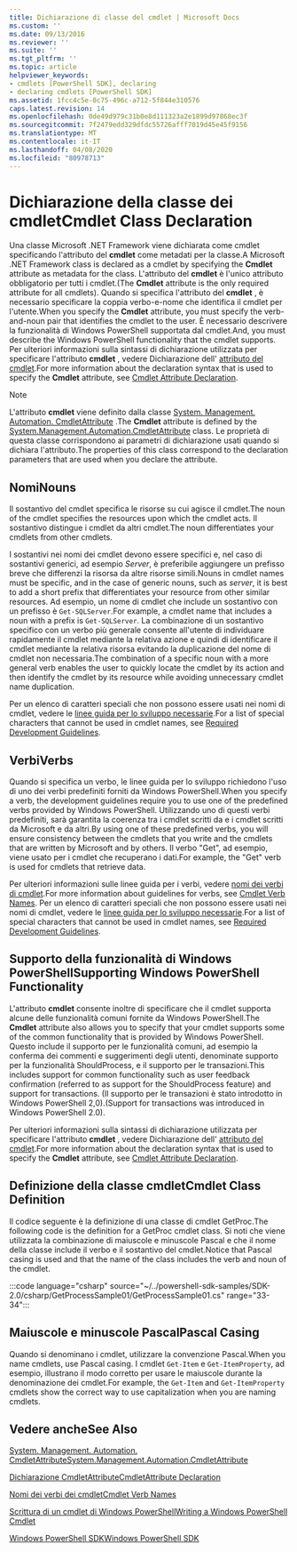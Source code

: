 ```yaml
---
title: Dichiarazione di classe del cmdlet | Microsoft Docs
ms.custom: ''
ms.date: 09/13/2016
ms.reviewer: ''
ms.suite: ''
ms.tgt_pltfrm: ''
ms.topic: article
helpviewer_keywords:
- cmdlets [PowerShell SDK], declaring
- declaring cmdlets [PowerShell SDK]
ms.assetid: 1fcc4c5e-0c75-496c-a712-5f844e310576
caps.latest.revision: 14
ms.openlocfilehash: 0de49d979c31b0e8d111323a2e1899d97868ec3f
ms.sourcegitcommit: 7f2479edd329dfdc55726afff7019d45e45f9156
ms.translationtype: MT
ms.contentlocale: it-IT
ms.lasthandoff: 04/08/2020
ms.locfileid: "80978713"
---
```

# <a name="cmdlet-class-declaration"></a><span data-ttu-id="0ffb3-102">Dichiarazione della classe dei cmdlet</span><span class="sxs-lookup"><span data-stu-id="0ffb3-102">Cmdlet Class Declaration</span></span>

<span data-ttu-id="0ffb3-103">Una classe Microsoft .NET Framework viene dichiarata come cmdlet specificando l'attributo del **cmdlet** come metadati per la classe.</span><span class="sxs-lookup"><span data-stu-id="0ffb3-103">A Microsoft .NET Framework class is declared as a cmdlet by specifying the **Cmdlet** attribute as metadata for the class.</span></span> <span data-ttu-id="0ffb3-104">L'attributo del **cmdlet** è l'unico attributo obbligatorio per tutti i cmdlet.</span><span class="sxs-lookup"><span data-stu-id="0ffb3-104">(The **Cmdlet** attribute is the only required attribute for all cmdlets).</span></span>
<span data-ttu-id="0ffb3-105">Quando si specifica l'attributo del **cmdlet** , è necessario specificare la coppia verbo-e-nome che identifica il cmdlet per l'utente.</span><span class="sxs-lookup"><span data-stu-id="0ffb3-105">When you specify the **Cmdlet** attribute, you must specify the verb-and-noun pair that identifies the cmdlet to the user.</span></span> <span data-ttu-id="0ffb3-106">È necessario descrivere la funzionalità di Windows PowerShell supportata dal cmdlet.</span><span class="sxs-lookup"><span data-stu-id="0ffb3-106">And, you must describe the Windows PowerShell functionality that the cmdlet supports.</span></span> <span data-ttu-id="0ffb3-107">Per ulteriori informazioni sulla sintassi di dichiarazione utilizzata per specificare l'attributo **cmdlet** , vedere Dichiarazione dell' [attributo del cmdlet](./cmdlet-attribute-declaration.md).</span><span class="sxs-lookup"><span data-stu-id="0ffb3-107">For more information about the declaration syntax that is used to specify the **Cmdlet** attribute, see [Cmdlet Attribute Declaration](./cmdlet-attribute-declaration.md).</span></span>

> [!NOTE]
> <span data-ttu-id="0ffb3-108">L'attributo **cmdlet** viene definito dalla classe [System. Management. Automation. CmdletAttribute](/dotnet/api/System.Management.Automation.CmdletAttribute) .</span><span class="sxs-lookup"><span data-stu-id="0ffb3-108">The **Cmdlet** attribute is defined by the [System.Management.Automation.CmdletAttribute](/dotnet/api/System.Management.Automation.CmdletAttribute) class.</span></span> <span data-ttu-id="0ffb3-109">Le proprietà di questa classe corrispondono ai parametri di dichiarazione usati quando si dichiara l'attributo.</span><span class="sxs-lookup"><span data-stu-id="0ffb3-109">The properties of this class correspond to the declaration parameters that are used when you declare the attribute.</span></span>

## <a name="nouns"></a><span data-ttu-id="0ffb3-110">Nomi</span><span class="sxs-lookup"><span data-stu-id="0ffb3-110">Nouns</span></span>

<span data-ttu-id="0ffb3-111">Il sostantivo del cmdlet specifica le risorse su cui agisce il cmdlet.</span><span class="sxs-lookup"><span data-stu-id="0ffb3-111">The noun of the cmdlet specifies the resources upon which the cmdlet acts.</span></span> <span data-ttu-id="0ffb3-112">Il sostantivo distingue i cmdlet da altri cmdlet.</span><span class="sxs-lookup"><span data-stu-id="0ffb3-112">The noun differentiates your cmdlets from other cmdlets.</span></span>

<span data-ttu-id="0ffb3-113">I sostantivi nei nomi dei cmdlet devono essere specifici e, nel caso di sostantivi generici, ad esempio *Server*, è preferibile aggiungere un prefisso breve che differenzi la risorsa da altre risorse simili.</span><span class="sxs-lookup"><span data-stu-id="0ffb3-113">Nouns in cmdlet names must be specific, and in the case of generic nouns, such as *server*, it is best to add a short prefix that differentiates your resource from other similar resources.</span></span> <span data-ttu-id="0ffb3-114">Ad esempio, un nome di cmdlet che include un sostantivo con un prefisso è `Get-SQLServer`.</span><span class="sxs-lookup"><span data-stu-id="0ffb3-114">For example, a cmdlet name that includes a noun with a prefix is `Get-SQLServer`.</span></span> <span data-ttu-id="0ffb3-115">La combinazione di un sostantivo specifico con un verbo più generale consente all'utente di individuare rapidamente il cmdlet mediante la relativa azione e quindi di identificare il cmdlet mediante la relativa risorsa evitando la duplicazione del nome di cmdlet non necessaria.</span><span class="sxs-lookup"><span data-stu-id="0ffb3-115">The combination of a specific noun with a more general verb enables the user to quickly locate the cmdlet by its action and then identify the cmdlet by its resource while avoiding unnecessary cmdlet name duplication.</span></span>

<span data-ttu-id="0ffb3-116">Per un elenco di caratteri speciali che non possono essere usati nei nomi di cmdlet, vedere le [linee guida per lo sviluppo necessarie](./required-development-guidelines.md).</span><span class="sxs-lookup"><span data-stu-id="0ffb3-116">For a list of special characters that cannot be used in cmdlet names, see [Required Development Guidelines](./required-development-guidelines.md).</span></span>

## <a name="verbs"></a><span data-ttu-id="0ffb3-117">Verbi</span><span class="sxs-lookup"><span data-stu-id="0ffb3-117">Verbs</span></span>

<span data-ttu-id="0ffb3-118">Quando si specifica un verbo, le linee guida per lo sviluppo richiedono l'uso di uno dei verbi predefiniti forniti da Windows PowerShell.</span><span class="sxs-lookup"><span data-stu-id="0ffb3-118">When you specify a verb, the development guidelines require you to use one of the predefined verbs provided by Windows PowerShell.</span></span> <span data-ttu-id="0ffb3-119">Utilizzando uno di questi verbi predefiniti, sarà garantita la coerenza tra i cmdlet scritti da e i cmdlet scritti da Microsoft e da altri.</span><span class="sxs-lookup"><span data-stu-id="0ffb3-119">By using one of these predefined verbs, you will ensure consistency between the cmdlets that you write and the cmdlets that are written by Microsoft and by others.</span></span> <span data-ttu-id="0ffb3-120">Il verbo "Get", ad esempio, viene usato per i cmdlet che recuperano i dati.</span><span class="sxs-lookup"><span data-stu-id="0ffb3-120">For example, the "Get" verb is used for cmdlets that retrieve data.</span></span>

<span data-ttu-id="0ffb3-121">Per ulteriori informazioni sulle linee guida per i verbi, vedere [nomi dei verbi di cmdlet](./approved-verbs-for-windows-powershell-commands.md).</span><span class="sxs-lookup"><span data-stu-id="0ffb3-121">For more information about guidelines for verbs, see [Cmdlet Verb Names](./approved-verbs-for-windows-powershell-commands.md).</span></span> <span data-ttu-id="0ffb3-122">Per un elenco di caratteri speciali che non possono essere usati nei nomi di cmdlet, vedere le [linee guida per lo sviluppo necessarie](./required-development-guidelines.md).</span><span class="sxs-lookup"><span data-stu-id="0ffb3-122">For a list of special characters that cannot be used in cmdlet names, see [Required Development Guidelines](./required-development-guidelines.md).</span></span>

## <a name="supporting-windows-powershell-functionality"></a><span data-ttu-id="0ffb3-123">Supporto della funzionalità di Windows PowerShell</span><span class="sxs-lookup"><span data-stu-id="0ffb3-123">Supporting Windows PowerShell Functionality</span></span>

<span data-ttu-id="0ffb3-124">L'attributo **cmdlet** consente inoltre di specificare che il cmdlet supporta alcune delle funzionalità comuni fornite da Windows PowerShell.</span><span class="sxs-lookup"><span data-stu-id="0ffb3-124">The **Cmdlet** attribute also allows you to specify that your cmdlet supports some of the common functionality that is provided by Windows PowerShell.</span></span> <span data-ttu-id="0ffb3-125">Questo include il supporto per le funzionalità comuni, ad esempio la conferma dei commenti e suggerimenti degli utenti, denominate supporto per la funzionalità ShouldProcess, e il supporto per le transazioni.</span><span class="sxs-lookup"><span data-stu-id="0ffb3-125">This includes support for common functionality such as user feedback confirmation (referred to as support for the ShouldProcess feature) and support for transactions.</span></span> <span data-ttu-id="0ffb3-126">(Il supporto per le transazioni è stato introdotto in Windows PowerShell 2,0).</span><span class="sxs-lookup"><span data-stu-id="0ffb3-126">(Support for transactions was introduced in Windows PowerShell 2.0).</span></span>

<span data-ttu-id="0ffb3-127">Per ulteriori informazioni sulla sintassi di dichiarazione utilizzata per specificare l'attributo **cmdlet** , vedere Dichiarazione dell' [attributo del cmdlet](./cmdlet-attribute-declaration.md).</span><span class="sxs-lookup"><span data-stu-id="0ffb3-127">For more information about the declaration syntax that is used to specify the **Cmdlet** attribute, see [Cmdlet Attribute Declaration](./cmdlet-attribute-declaration.md).</span></span>

## <a name="cmdlet-class-definition"></a><span data-ttu-id="0ffb3-128">Definizione della classe cmdlet</span><span class="sxs-lookup"><span data-stu-id="0ffb3-128">Cmdlet Class Definition</span></span>

<span data-ttu-id="0ffb3-129">Il codice seguente è la definizione di una classe di cmdlet GetProc.</span><span class="sxs-lookup"><span data-stu-id="0ffb3-129">The following code is the definition for a GetProc cmdlet class.</span></span> <span data-ttu-id="0ffb3-130">Si noti che viene utilizzata la combinazione di maiuscole e minuscole Pascal e che il nome della classe include il verbo e il sostantivo del cmdlet.</span><span class="sxs-lookup"><span data-stu-id="0ffb3-130">Notice that Pascal casing is used and that the name of the class includes the verb and noun of the cmdlet.</span></span>

:::code language="csharp" source="~/../powershell-sdk-samples/SDK-2.0/csharp/GetProcessSample01/GetProcessSample01.cs" range="33-34":::

## <a name="pascal-casing"></a><span data-ttu-id="0ffb3-131">Maiuscole e minuscole Pascal</span><span class="sxs-lookup"><span data-stu-id="0ffb3-131">Pascal Casing</span></span>

<span data-ttu-id="0ffb3-132">Quando si denominano i cmdlet, utilizzare la convenzione Pascal.</span><span class="sxs-lookup"><span data-stu-id="0ffb3-132">When you name cmdlets, use Pascal casing.</span></span> <span data-ttu-id="0ffb3-133">I cmdlet `Get-Item` e `Get-ItemProperty`, ad esempio, illustrano il modo corretto per usare le maiuscole durante la denominazione dei cmdlet.</span><span class="sxs-lookup"><span data-stu-id="0ffb3-133">For example, the `Get-Item` and `Get-ItemProperty` cmdlets show the correct way to use capitalization when you are naming cmdlets.</span></span>

## <a name="see-also"></a><span data-ttu-id="0ffb3-134">Vedere anche</span><span class="sxs-lookup"><span data-stu-id="0ffb3-134">See Also</span></span>

[<span data-ttu-id="0ffb3-135">System. Management. Automation. CmdletAttribute</span><span class="sxs-lookup"><span data-stu-id="0ffb3-135">System.Management.Automation.CmdletAttribute</span></span>](/dotnet/api/System.Management.Automation.CmdletAttribute)

[<span data-ttu-id="0ffb3-136">Dichiarazione CmdletAttribute</span><span class="sxs-lookup"><span data-stu-id="0ffb3-136">CmdletAttribute Declaration</span></span>](./cmdlet-attribute-declaration.md)

[<span data-ttu-id="0ffb3-137">Nomi dei verbi dei cmdlet</span><span class="sxs-lookup"><span data-stu-id="0ffb3-137">Cmdlet Verb Names</span></span>](./approved-verbs-for-windows-powershell-commands.md)

[<span data-ttu-id="0ffb3-138">Scrittura di un cmdlet di Windows PowerShell</span><span class="sxs-lookup"><span data-stu-id="0ffb3-138">Writing a Windows PowerShell Cmdlet</span></span>](./writing-a-windows-powershell-cmdlet.md)

[<span data-ttu-id="0ffb3-139">Windows PowerShell SDK</span><span class="sxs-lookup"><span data-stu-id="0ffb3-139">Windows PowerShell SDK</span></span>](../windows-powershell-reference.md)
